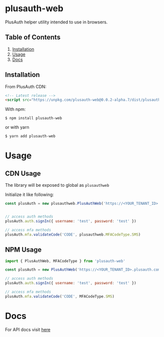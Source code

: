 # plusauth-web
PlusAuth helper utility intended to use in browsers.

## Table of Contents
1. [Installation](#installation)
2. [Usage](#usage)
3. [Docs](#docs)


## Installation
From PlusAuth CDN:
```html
<!-- Latest release -->
<script src="https://unpkg.com/plusauth-web@0.0.2-alpha.7/dist/plusauth-web.umd.min.js"></script>
```

With npm:
```shell script
$ npm install plusauth-web
```

or with yarn
```shell script
$ yarn add plusauth-web
```

# Usage

## CDN Usage
The library will be exposed to global as `plusauthweb`

Initialize it like following:
```js
const plusAuth = new plusauthweb.PlusAuthWeb('https://<YOUR_TENANT_ID>.plusauth.com')


// access auth methods
plusAuth.auth.signIn({ username: 'test', password: 'test' })

// access mfa methods
plusAuth.mfa.validateCode('CODE', plusauthweb.MFACodeType.SMS)
```

## NPM Usage
```js
import { PlusAuthWeb, MFACodeType } from 'plusauth-web'

const plusAuth = new PlusAuthWeb('https://<YOUR_TENANT_ID>.plusauth.com')

// access auth methods
plusAuth.auth.signIn({ username: 'test', password: 'test' })

// access mfa methods
plusAuth.mfa.validateCode('CODE', MFACodeType.SMS)
```

# Docs
For API docs visit [here](https://plusauth.github.io/plusauth-web/classes/plusauthweb.html)


